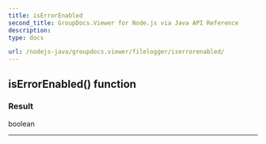 ```yaml
---
title: isErrorEnabled
second_title: GroupDocs.Viewer for Node.js via Java API Reference
description: 
type: docs

url: /nodejs-java/groupdocs.viewer/filelogger/iserrorenabled/
---
```


## isErrorEnabled()  function


### Result
boolean


---


